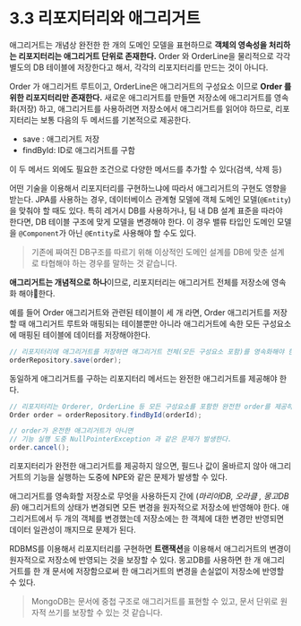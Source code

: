 # 3.3 리포지터리와 애그리거트

애그리거트는 개념상 완전한 한 개의 도메인 모델을 표현하므로 **객체의 영속성을 처리하는 리포지터리는 애그리거트 단위로 존재한다.**
Order 와 OrderLine을 물리적으로 각각 별도의 DB 테이블에 저장한다고 해서, 각각의 리포지터리를 만드는 것이 아니다.

Order 가 애그리거트 루트이고, OrderLine은 애그리거트의 구성요소 이므로 **Order 를 위한 리포지터리만 존재한다.**
새로운 애그리거트를 만들면 저장소에 애그리거트를 영속화(저장) 하고,
애그리거트를 사용하려면 저장소에서 애그리거트를 읽어야 하므로, 리포지터리는 보통 다음의 두 메서드를 기본적으로 제공한다.

- save : 애그리거트 저장
- findById: ID로 애그리거트를 구함

이 두 메서드 외에도 필요한 조건으로 다양한 메서드를 추가할 수 있다(검색, 삭제 등)

어떤 기술을 이용해서 리포지터리를 구현하느냐에 따라서 애그리거트의 구현도 영향을 받는다.
JPA를 사용하는 경우, 데이터베이스 관계형 모델에 객체 도메인 모델(`@Entity`)을 맞춰야 할 때도 있다.
특히 레거시 DB를 사용하거나, 팀 내 DB 설계 표준을 따라야 한다면, DB 테이블 구조에 맞게 모델을 변경해야 한다. 이 경우 밸류 타입인 도메인 모델을 `@Component`가 아닌 `@Entity`로 사용해야 할 수도 있다.
> 기존에 짜여진 DB구조를 따르기 위해 이상적인 도메인 설계를 DB에 맞춘 설계로 타협해야 하는 경우를 말하는 것 같습니다.

**애그리거트는 개념적으로 하나**이므로, 리포지터리는 애그리거트 전체를 저장소에 영속화 해야한다.

예를 들어 Order 애그리거트와 관련된 테이블이 세 개 라면, Order 애그리거트를 저장할 때 애그리거트 루트와 매핑되는 테이블뿐만 아니라 애그리거트에 속한 모든 구성요소에 매핑된 테이블에 데이터를 저장해야한다.

```java
// 리포지터리에 애그리거트를 저장하면 애그리거트 전체(모든 구성요소 포함)를 영속화해야 한다.
orderRepository.save(order);
```

동일하게 애그리거트를 구하는 리포지터리 메서드는 완전한 애그리거트를 제공해야 한다.

```java
// 리포지터리는 Orderer, OrderLine 등 모든 구성요소를 포함한 완전한 order를 제공하야 한다.
Order order = orderRepository.findById(orderId);

// order가 온전한 애그리거트가 아니면
// 기능 실행 도중 NullPointerException 과 같은 문제가 발생한다.
order.cancel();
```

리포지터리가 완전한 애그리거트를 제공하지 않으면, 필드나 값이 올바르지 않아 애그리거트의 기능을 실행하는 도중에 NPE와 같은 문제가 발생할 수 있다.

애그리거트를 영속화할 저장소로 무엇을 사용하든지 간에 (*마리아DB, 오라클 , 몽고DB 등*) 애그리거트의 상태가 변경되면 모든 변경을 원자적으로 저장소에 반영해야 한다.
애그리거트에서 두 개의 객체를 변경했는데 저장소에는 한 객체에 대한 변경만 반영되면 데이터 일관성이 깨지므로 문제가 된다.

RDBMS를 이용해서 리포지터리를 구현하면 **트랜잭션**을 이용해서 애그리거트의 변경이 원자적으로 저장소에 반영되는 것을 보장할 수 있다.
몽고DB를 사용하면 한 개 애그리거트를 한 개 문서에 저장함으로써 한 애그리거트의 변경을 손실없이 저장소에 반영할 수 있다.
> MongoDB는 문서에 중첩 구조로 애그리거트를 표현할 수 있고, 문서 단위로 원자적 쓰기를 보장할 수 있는 것 같습니다.